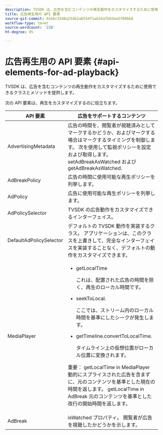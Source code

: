 ```yaml
---
description: TVSDK は、広告を含むコンテンツの再生動作をカスタマイズするために使用できるクラスとメソッドを提供します。
title: 広告再生用の API 要素
source-git-commit: 02ebc3548a254b2a6554f1ab34afbb3ea5f09bb8
workflow-type: tm+mt
source-wordcount: '228'
ht-degree: 0%

---
```


# 広告再生用の API 要素 {#api-elements-for-ad-playback}

TVSDK は、広告を含むコンテンツの再生動作をカスタマイズするために使用できるクラスとメソッドを提供します。

次の API 要素は、再生をカスタマイズするのに役立ちます。

<table id="table_B07E373B9D2B425AB36466B1D42411AD"> 
 <thead> 
  <tr> 
   <th colname="col1" class="entry"> API 要素 </th> 
   <th colname="col2" class="entry"> 広告をサポートするコンテンツ </th> 
  </tr> 
 </thead>
 <tbody> 
  <tr> 
   <td colname="col1"><span class="apiname"> AdvertisingMetadata </span> </td> 
   <td colname="col2">広告の時間を、閲覧者が視聴済みとしてマークするかどうか、およびマークする場合はマークするタイミングを制御します。 次を使用して監視ポリシーを設定および取得します。 <span class="codeph"> setAdBreakAsWatched</span> および <span class="codeph"> getAdBreakAsWatched</span>. </td> 
  </tr> 
  <tr> 
   <td colname="col1"><span class="apiname"> AdBreakPolicy</span> </td> 
   <td colname="col2"> 広告の時間に使用可能な再生ポリシーを列挙します。 </td> 
  </tr> 
  <tr> 
   <td colname="col1"><span class="apiname"> AdPolicy</span> </td> 
   <td colname="col2"> 広告に使用可能な再生ポリシーを列挙します。 </td> 
  </tr> 
  <tr> 
   <td colname="col1"><span class="apiname"> AdPolicySelector </span> </td> 
   <td colname="col2"> TVSDK の広告動作をカスタマイズできるインターフェイス。 </td> 
  </tr> 
  <tr> 
   <td colname="col1"><span class="apiname"> DefaultAdPolicySelector </span> </td> 
   <td colname="col2"> デフォルトの TVSDK 動作を実装するクラス。 アプリケーションは、このクラスを上書きして、完全なインターフェイスを実装することなく、デフォルトの動作をカスタマイズできます。 </td> 
  </tr> 
  <tr> 
   <td colname="col1"> <span class="apiname"> MediaPlayer</span> </td> 
   <td colname="col2"> 
    <ul id="ul_37700A741403448A8760FDDA68B099AA"> 
     <li id="li_B465170D449E49489C5924572BEEB4A5"><span class="codeph"> getLocalTime</span> <p>これは、配置された広告の時間を除く、再生のローカル時間です。 </p> </li> 
     <li id="li_D9D68CF428904BB2B84E1BCE828A90DC"><span class="codeph"> seekToLocal</span>. <p>ここでは、ストリーム内のローカル時間を基準にしたシークが発生します。 </p> </li> 
     <li id="li_9DBCA75537DC4824AA66B53A3FA28812"><span class="codeph"> getTimeline.convertToLocalTime</span>. <p>タイムライン上の仮想位置がローカル位置に変換されます。 </p> </li> 
    </ul> <p>重要：  <span class="codeph"> getLocalTime</span> in <span class="codeph"> MediaPlayer</span> 動的にスプライスされた広告を含まずに、元のコンテンツを基準とした現在の時間を返します。 <span class="codeph"> getLocalTime</span> in <span class="codeph"> AdBreak</span> 元のコンテンツを基準とした改行の開始時間を返します。 </p> </td> 
  </tr> 
  <tr> 
   <td colname="col1"><span class="apiname"> AdBreak</span> </td> 
   <td colname="col2"><span class="codeph"> isWatched</span> プロパティ。 閲覧者が広告を視聴したかどうかを示します。 </td> 
  </tr> 
 </tbody> 
</table>
